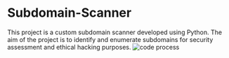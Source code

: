 # Subdomain-Scanner
This project is a custom subdomain scanner developed using Python. The aim of the project is to identify and enumerate subdomains for security assessment and ethical hacking purposes.
![code process](https://github.com/anushamahajan/Subdomain-Scanner/assets/116106599/785d776b-9a13-4ef0-8827-791278d0e155)

